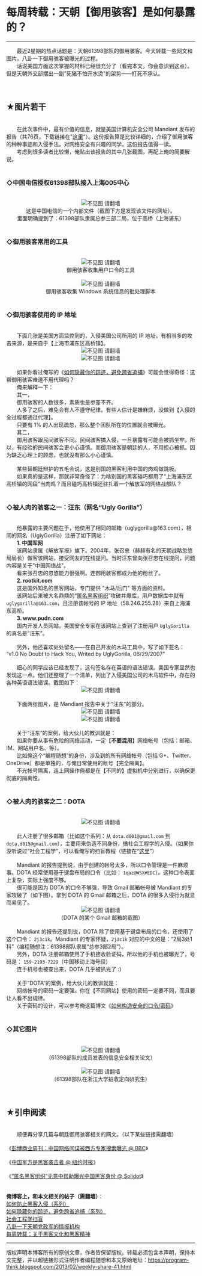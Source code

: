 # 每周转载：天朝【御用骇客】是如何暴露的？ 

-----

<div class="post-body entry-content">
　　最近2星期的热点话题是：天朝61398部队的御用骇客。今天转载一些网文和图片，八卦一下御用骇客被曝光的过程。<br/>
　　话说美国方面这次掌握的材料已经很充分了（看完本文，你会意识到这点）。但是天朝外交部摆出一副"死猪不怕开水烫"的架势——打死不承认。<br/>
<a name="more"></a><br/>
<br/>
<h2>★图片若干</h2><br/>
　　在此次事件中，最有价值的信息，就是美国计算机安全公司 Mandiant 发布的报告（共76页，下载链接在"<a href="http://assets.sbnation.com/assets/2187805/Mandiant_APT1_Report.pdf" rel="nofollow" target="_blank">这里</a>"）。这份报告算是比较详细的，介绍了御用骇客的种种事迹和入侵手法。对网络安全有兴趣的同学，这份报告值得一读。<br/>
　　考虑到很多读者比较懒，俺贴出该报告的其中几张截图，再配上俺的简要解说。<br/>
<br/>
<h3>◇中国电信授权61398部队接入上海005中心</h3><br/>
<center><img alt="不见图 请翻墙" src="images/VDeeea0Du087FGHV73G2XA_R32UjxMkd80cPQ58F5ShyCiFPwp-HUY_tBP5cLMvFDk-PGXI6CRH0sY1mWvL1REaQkFEnQnqvlhWuod7I7nU6bqyNcEHqchdcWi4"/><br/>
这是中国电信的一个内部文件（截图下方是发现该文件的网址）。<br/>
里面明确提到了：61398部队隶属总参三部二局，位于高桥（上海浦东）</center><br/>
<h3>◇御用骇客常用的工具</h3><br/>
<center><img alt="不见图 请翻墙" src="images/Lq0YZGw0aVCbLse3wTdkuLlhJnCkywbuTd9Ld50e39YVukf4Xo0wvcT-rG-YAcTULsQ7M_FhoV4iz_leq60JklGUdAa3zvSIA-ZOA_yHfwTQznGkeTaQppHdIik"/><br/>
御用骇客收集用户口令的工具</center><br/>
<center><img alt="不见图 请翻墙" src="images/ZnD-mszg4yGv80Slr3FW3QkNQ3qKbphHcGjdmUT45Oq-Y-eOldI-BhIjv3ZgHzln0n9n2xdyDdndSF4-tpjnsY1D-lPyGz-c88gi4Z3vpFd4a5FxeNA_O9LEDU8"/><br/>
御用骇客收集 Windows 系统信息的批处理脚本</center><br/>
<h3>◇御用骇客使用的 IP 地址</h3><br/>
　　下面几张是美国方面监控到的，入侵美国公司所用的 IP 地址，有相当多的攻击来源，是来自于【上海市浦东区高桥镇】。<br/>
<center><img alt="不见图 请翻墙" src="images/J1Q6nosNM23t2Q_acDBzB83vjRBMy_C5zxwEEg9rhFka3qNbqwt7Zd-_bSrXqZuAfB6SerLVRQwB6z1GVPavSxJ95WMLmAfKuAgTgwiiwsy3UtNOaazN9Lhs2BY"/></center><center><img alt="不见图 请翻墙" src="images/P9mWVsuLhOHNMpLCZsJ_4T2eNi7iXBof-G_WtMD9K2Zs8hAB9HJicNLGO-9roNPOqdiZ32elBubA8dWRodBRUifCSdNe4q7f5cvXdnIzXbucn6uHiAxLh-jXsUk"/></center><br/>
　　如果你看过俺写的《<a href="../../2010/04/howto-cover-your-tracks-0.md">如何隐藏你的踪迹，避免跨省追捕</a>》可能会觉得奇怪：这帮御用骇客难道不用代理吗？<br/>
　　俺来解释一下：<br/>
　　其一，<br/>
　　御用骇客的人数很多，素质也是参差不齐。<br/>
　　人多了之后，难免会有人不遵守纪律。有些人估计是嫌麻烦，没做到【入侵的全过程都通过代理】。<br/>
　　只要有 1% 的人出现疏忽，那么整个团队所在的位置就会被曝光。<br/>
　　其二，<br/>
　　御用骇客跟民间骇客不同。民间骇客搞入侵，一旦暴露有可能会被抓坐牢。所以，有经验的民间骇客会更小心谨慎。而御用骇客是朝廷的人，不用担心被抓。因为缺乏心理上的顾虑，也就没有那么小心谨慎。<br/>
<br/>
　　某些替朝廷辩护的五毛会说，这是别国的黑客利用中国的肉鸡做跳板。<br/>
　　如果真的是这样，那就非常奇怪了：为啥别国的黑客碰巧都用了“上海浦东区高桥镇的网段”当肉鸡？而且碰巧高桥镇还驻扎着一个解放军的网络战部队？<br/>
<br/>
<h3>◇被人肉的骇客之一：汪东（网名“Ugly Gorilla”）</h3><br/>
　　他暴露的主要问题在于，他使用了相同的邮箱（uglygorilla@163.com），相同的网名（UglyGorilla）注册了如下网站：<br/>
　　<b>1. 中国军网</b><br/>
　　该网站隶属《解放军报》旗下。2004年，张召忠（赫赫有名的天朝战略忽悠局局长）做客该网站，接受网友的在线提问。当时汪东曾向张召忠在线提问，问题内容是关于"中国网络战"。<br/>
　　看来张召忠的忽悠能力很强啊。连御用骇客都成为他的粉丝了。<br/>
　　<b>2. rootkit.com</b><br/>
　　这是国外知名的黑客网站，专门提供 "木马/后门" 等方面的资料。<br/>
　　该网站后来被大名鼎鼎的“<a href="https://en.wikipedia.org/wiki/Anonymous_%28group%29" rel="nofollow" target="_blank">匿名黑客组织</a>”攻破并爆库，用户数据库中就有 <code>uglygorilla@163.com</code>，且注册该帐号的 IP 地址（58.246.255.28）来自上海浦东高桥。<br/>
　　<b>3. www.pudn.com</b><br/>
　　国内开发人员网站，美国安全专家在该网站上查到了注册用户 <code>UglyGorilla</code> 的真名是“汪东”。<br/>
<br/>
　　另外，他还喜欢处处留名——在自己开发的木马工具中，写了如下签名：<br/>
<q>v1.0 No Doubt to Hack You, Writed by UglyGorilla, 06/29/2007</q><br/>
<br/>
　　细心的同学应该已经发现了，这句签名存在英语的语法错误。美国专家显然也发现这一点。他们还整理了一个清单，列出了入侵美国公司的木马软件中，存在的各种英语语法错误。截图如下：<br/>
<center><img alt="不见图 请翻墙" src="images/AtyEuDVYIG4Z_bRKQvpMOPYGibNBta5lJ_xo9CxNxjXPy1vG4lWxoP_krTG49kFEm5wxPDsPJPmWnliUy8JMj-Gn4C9_hrTjJyX9X7ERXLtkbymYQyv8F80sbLI"/></center><br/>
　　下面两张图片，是 Mandiant 报告中关于“汪东”的部分。<br/>
<center><img alt="不见图 请翻墙" src="images/C0a-EbdeivR-nxxrIq_KB23tZ7VpT6wL-ebrF8lmnkkpP3H7dK_Fc5wiiFqxv8JTVhmeogyAC8nYxw4WfTPiowy7PO4m5BsOVEmB5oua_CHYpT-tCv_wIbMQy4A"/></center><center><img alt="不见图 请翻墙" src="images/pTZF3PaDe1b0PTFNnDo18Lt9WKg74N5HuuKxQjNcgAGJe7LjbBofZUL6KIUM7O7kHqo6ianimmE7DLRQGIERhcVidk6r5fMvOu0wSoX-osBjRcE7gXkd068sybU"/></center><br/>
　　关于“汪东”的案例，给大伙儿的教训就是：<br/>
　　如果你要从事有危险的网络活动，一定【<b>不要混用</b>】网络帐号（包括：邮箱、IM、网站用户名、等）。<br/>
　　比如俺这个“编程随想”的身份，涉及到的所有网络帐号（包括 G+、Twitter、OneDrive）都是单独的，与俺日常使用的帐号【完全隔离】。<br/>
　　不光帐号隔离，连上网操作俺都是在【不同的】虚拟机中分别进行，以确保更彻底的隔离性。<br/>
<br/>
<h3>◇被人肉的骇客之二：DOTA</h3><br/>
<center><img alt="不见图 请翻墙" src="images/8DYRw8nZWibQEQHyjC9LP6qe2nrE5lRPFfxi3bAE94pUTotZrYcqZeQGxlWOJ902LVN3XkUen5v7i9t4izlTYzAkHvXXE2GCoRVEBiSLD4NeS-PCdtbzd62YqHA"/></center><br/>
　　此人注册了很多邮箱（比如这个系列：从 <code>dota.d001@gmail.com</code> 到 <code>dota.d015@gmail.com</code>），主要用来伪造不同身份，搞社会工程学的入侵。（如果你没听说过“社会工程学”，可以看俺写的扫盲教程（链接在“<a href="../../2009/05/social-engineering-0-overview.md">这里</a>”）<br/>
<br/>
　　Mandiant 的报告提到说，由于创建的帐号太多，所以口令管理是一件麻烦事。DOTA 经常使用基于键盘布局的口令（比如： <code>1qaz@WSX#EDC</code>）。这种口令表面上复杂，实际上强度不够。<br/>
　　很可能是因为 DOTA 的口令不够强，导致 Gmail 邮箱帐号被 Mandiant 的专家攻破了（如下图）。拿到 DOTA 的 Gmail 邮箱之后，DOTA 的很多入侵行为就显而易见了。<br/>
<center><img alt="不见图 请翻墙" src="images/7rdTLaO23Roay6okQL3ypLV3VOaYZjoAeauSNwdDIlUJXWpV_p2yW26JqnIB-uzkNfepPtBhuFnzsE3NsK7RwNJAS0Q4eYbhQtF4sqyN-8LPZgbA5WX-e7C6Y6I"/><br/>
（DOTA 的某个 Gmail 邮箱的截图）</center><br/>
　　Mandiant 的报告还提到说，DOTA 除了使用基于键盘布局的口令，还使用了这个口令： <code>2j3c1k</code>。Mandiant 的专家怀疑，<code>2j3c1k</code> 对应的中文的是：“2局3处1科”（编程随想注：61398部队隶属“总参3部2局”）。<br/>
　　另外，DOTA 注册邮箱使用了手机接收验证码，所以他的手机也被曝光了，号码是： <code>159-2193-7229</code>（中国移动上海号段）<br/>
　　连手机号也被查出来，DOTA 几乎被扒光了 :)<br/>
<br/>
　　关于“DOTA”的案例，给大伙儿的教训就是：<br/>
　　网络帐号的密码一定要强。你在【不同网站】使用的密码一定要不同，而且要让人看不出规律。<br/>
　　关于密码的设计，可以参考俺这篇博文《<a href="../../2010/06/howto-prevent-hacker-attack-3.md">如何构造安全的口令/密码</a>》<br/>
<br/>
<h3>◇其它图片</h3><br/>
<center><img alt="不见图 请翻墙" src="images/Ozpx6phtx7cYNZHeqEyPckAj8YyhluFF8e7WrIhUglYU81HZzQnbQRLYraTMf5_iehHdTXZO29hQKCIETPpC6bRBHUnePMhKqDBPaQMZzpZI85QQRH7gdyJNPPc"/><br/>
（61398部队的成员发表的信息安全相关论文）</center><br/>
<center><img alt="不见图 请翻墙" src="images/WWsTfdR7VfHuEfue_oRXjlL18IOs6MUm-CIEzFr-QfuxDBL8YTWIj6CmYCI0gTZ-TBPN-QsJhP-daiBtZwzm7egwBYuqzGrBT12vbyg6wMNzOKCbRZ8IowCh4oQ"/><br/>
（61398部队在浙江大学招收定向研究生）</center><br/>
<br/>
<h2>★引申阅读</h2><br/>
　　顺便再分享几篇与朝廷御用骇客相关的网文。（以下某些链接需翻墙）<br/>
<br/>
《<a href="https://www.bbc.com/zhongwen/simp/china/2013/02/130215_bloomberg_china_internet_espionage_usa.shtml" rel="nofollow" target="_blank">彭博商业周刊：中国网络间谍被西方专家搜索曝光 @ BBC</a>》<br/>
<br/>
《<a href="https://cn.nytimes.com/china/20130219/c19hack/" rel="nofollow" target="_blank">中国军方是黑客袭击者 @ 纽约时报</a>》<br/>
<br/>
《<a href="https://www.solidot.org/story?sid=33541" rel="nofollow" target="_blank">“匿名黑客组织”无意中帮助曝光中国黑客身份 @ Solidot</a>》<br/>
<br/>
<br/>
<b>俺博客上，和本文相关的帖子（需翻墙）</b>：<br/>
<a href="../../2010/06/howto-prevent-hacker-attack-0.md">如何防止黑客入侵（系列）</a><br/>
<a href="../../2010/04/howto-cover-your-tracks-0.md">如何隐藏你的踪迹，避免跨省追捕（系列）</a><br/>
<a href="../../2009/05/social-engineering-0-overview.md">社会工程学扫盲</a><br/>
<a href="../../2013/02/chinese-intelligence-agencies.md">八卦一下天朝党政军的情报机构</a><br/>
<a href="../../2013/01/weekly-share-37.md">每周转载：关于黑客文化和黑客精神</a>
</div>


------------------------------------------------

版权声明本博客所有的原创文章，作者皆保留版权。转载必须包含本声明，保持本文完整，并以超链接形式注明作者编程随想和本文原始地址：https://program-think.blogspot.com/2013/02/weekly-share-41.html
